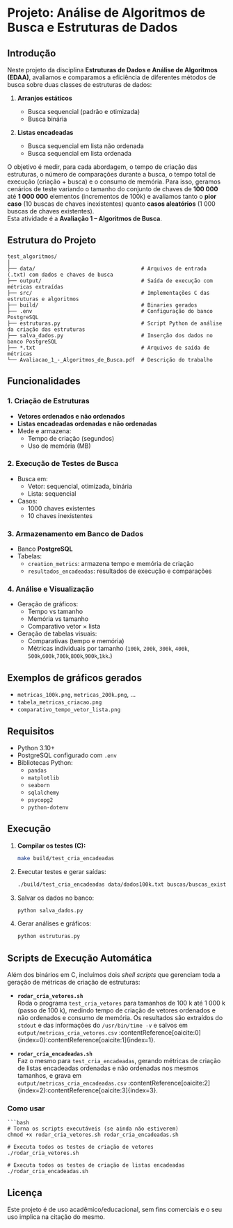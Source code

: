 # Projeto: Análise de Algoritmos de Busca e Estruturas de Dados

## Introdução

Neste projeto da disciplina **Estruturas de Dados e Análise de Algoritmos (EDAA)**, avaliamos e comparamos a eficiência de diferentes métodos de busca sobre duas classes de estruturas de dados:

1. **Arranjos estáticos**  
   - Busca sequencial (padrão e otimizada)  
   - Busca binária  

2. **Listas encadeadas**  
   - Busca sequencial em lista não ordenada  
   - Busca sequencial em lista ordenada  

O objetivo é medir, para cada abordagem, o tempo de criação das estruturas, o número de comparações durante a busca, o tempo total de execução (criação + busca) e o consumo de memória. Para isso, geramos cenários de teste variando o tamanho do conjunto de chaves de **100 000** até **1 000 000** elementos (incrementos de 100k) e avaliamos tanto o **pior caso** (10 buscas de chaves inexistentes) quanto **casos aleatórios** (1 000 buscas de chaves existentes).  
Esta atividade é a **Avaliação 1 – Algoritmos de Busca**.

## Estrutura do Projeto
    test_algoritmos/
    │
    ├── data/                                  # Arquivos de entrada (.txt) com dados e chaves de busca  
    ├── output/                                # Saída de execução com métricas extraídas  
    ├── src/                                   # Implementações C das estruturas e algoritmos  
    ├── build/                                 # Binaries gerados  
    ├── .env                                   # Configuração do banco PostgreSQL  
    ├── estruturas.py                          # Script Python de análise da criação das estruturas  
    ├── salva_dados.py                         # Inserção dos dados no banco PostgreSQL  
    ├── *.txt                                  # Arquivos de saída de métricas
    └── Avaliacao_1_-_Algoritmos_de_Busca.pdf  # Descrição do trabalho    


## Funcionalidades

### 1. Criação de Estruturas
- **Vetores ordenados e não ordenados**
- **Listas encadeadas ordenadas e não ordenadas**
- Mede e armazena:
  - Tempo de criação (segundos)
  - Uso de memória (MB)

### 2. Execução de Testes de Busca
- Busca em:
  - Vetor: sequencial, otimizada, binária
  - Lista: sequencial
- Casos:
  - 1000 chaves existentes
  - 10 chaves inexistentes

### 3. Armazenamento em Banco de Dados
- Banco **PostgreSQL**
- Tabelas:
  - `creation_metrics`: armazena tempo e memória de criação
  - `resultados_encadeadas`: resultados de execução e comparações

### 4. Análise e Visualização
- Geração de gráficos:
  - Tempo vs tamanho
  - Memória vs tamanho
  - Comparativo vetor × lista
- Geração de tabelas visuais:
  - Comparativas (tempo e memória)
  - Métricas individuais por tamanho (`100k`, `200k`, `300k`, `400k`, `500k`,`600k`,`700k`,`800k`,`900k`,`1kk`.)

## Exemplos de gráficos gerados
- `metricas_100k.png`, `metricas_200k.png`, ...
- `tabela_metricas_criacao.png`
- `comparativo_tempo_vetor_lista.png`

## Requisitos
- Python 3.10+
- PostgreSQL configurado com `.env`
- Bibliotecas Python:
  - `pandas`
  - `matplotlib`
  - `seaborn`
  - `sqlalchemy`
  - `psycopg2`
  - `python-dotenv`

## Execução
1. **Compilar os testes (C):**
   ```bash
   make build/test_cria_encadeadas

2. Executar testes e gerar saídas:
    ```bash
    ./build/test_cria_encadeadas data/dados100k.txt buscas/buscas_existentes_100k.txt buscas/buscas_inexistentes_100k.txt

3. Salvar os dados no banco:
    ```bash
    python salva_dados.py

4. Gerar análises e gráficos:
    ```bash
    python estruturas.py

## Scripts de Execução Automática
Além dos binários em C, incluímos dois _shell scripts_ que gerenciam toda a geração de métricas de criação de estruturas:

- **`rodar_cria_vetores.sh`**  
Roda o programa `test_cria_vetores` para tamanhos de 100 k até 1 000 k (passo de 100 k), medindo tempo de criação de vetores ordenados e não ordenados e consumo de memória. Os resultados são extraídos do `stdout` e das informações do `/usr/bin/time -v` e salvos em  
`output/metricas_cria_vetores.csv` :contentReference[oaicite:0]{index=0}:contentReference[oaicite:1]{index=1}.

- **`rodar_cria_encadeadas.sh`**  
Faz o mesmo para `test_cria_encadeadas`, gerando métricas de criação de listas encadeadas ordenadas e não ordenadas nos mesmos tamanhos, e grava em  
`output/metricas_cria_encadeadas.csv` :contentReference[oaicite:2]{index=2}:contentReference[oaicite:3]{index=3}.

### Como usar
    
    ```bash
    # Torna os scripts executáveis (se ainda não estiverem)
    chmod +x rodar_cria_vetores.sh rodar_cria_encadeadas.sh

    # Executa todos os testes de criação de vetores
    ./rodar_cria_vetores.sh

    # Executa todos os testes de criação de listas encadeadas
    ./rodar_cria_encadeadas.sh

## Licença
Este projeto é de uso acadêmico/educacional, sem fins comerciais e o seu uso implica na citação do mesmo.